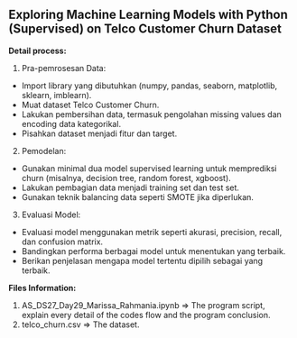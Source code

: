 <h2><b>Exploring Machine Learning Models with Python (Supervised) on Telco Customer Churn Dataset</b></h2>

<b>Detail process:</b>
1. Pra-pemrosesan Data:
- Import library yang dibutuhkan (numpy, pandas, seaborn, matplotlib, sklearn, imblearn).
- Muat dataset Telco Customer Churn.
- Lakukan pembersihan data, termasuk pengolahan missing values dan encoding data kategorikal.
- Pisahkan dataset menjadi fitur dan target.
2. Pemodelan:
- Gunakan minimal dua model supervised learning untuk memprediksi churn (misalnya, decision tree, random forest, xgboost).
- Lakukan pembagian data menjadi training set dan test set.
- Gunakan teknik balancing data seperti SMOTE jika diperlukan.
3. Evaluasi Model:
- Evaluasi model menggunakan metrik seperti akurasi, precision, recall, dan confusion matrix.
- Bandingkan performa berbagai model untuk menentukan yang terbaik.
- Berikan penjelasan mengapa model tertentu dipilih sebagai yang terbaik.

<b>Files Information:</b>
1. AS_DS27_Day29_Marissa_Rahmania.ipynb => The program script, explain every detail of the codes flow and the program conclusion.
2. telco_churn.csv => The dataset.

